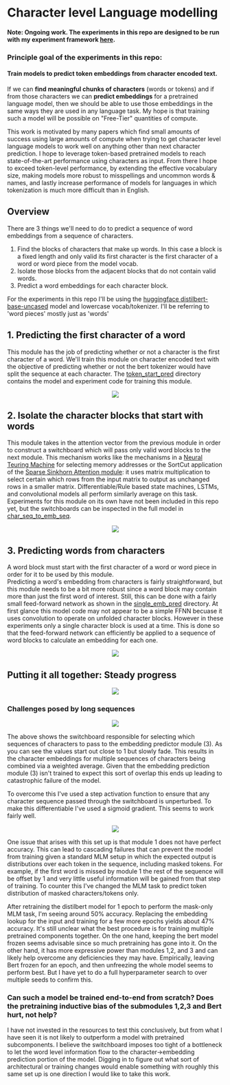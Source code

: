 # Character level Language modelling

#### Note: Ongoing work. The experiments in this repo are designed to be run with my experiment framework [here](https://github.com/jtuckerk/experiment_framework).

### Principle goal of the experiments in this repo:

#### Train models to predict token embeddings from character encoded text.<br>
If we can **find meaningful chunks of characters** (words or tokens) 
and if from those characters we can **predict embeddings** for a pretrained language model, 
then we should be able to use those embeddings in the same ways they are used in any language task. My hope is that training such a model will be possible on "Free-Tier" quantities of compute. 

This work is motivated by many papers which find small amounts of success using large amounts of compute when trying to get character level language models to work well on anything other than next character prediction. I hope to leverage token-based pretrained models to reach state-of-the-art performance using characters as input. From there I hope to exceed token-level performance, by extending the effective vocabulary size, making models more robust to misspellings and uncommon words & names, and lastly increase performance of models for languages in which tokenization is much more difficult than in English.

## Overview
There are 3 things we'll need to do to predict a sequence of word embeddings from a sequence of characters.

1. Find the blocks of characters that make up words. In this case a block is a fixed length and only valid its first character is the first character of a word or word piece from the model vocab.
2. Isolate those blocks from the adjacent blocks that do not contain valid words.
3. Predict a word embeddings for each character block.

For the experiments in this repo I'll be using the [huggingface distilbert-base-uncased](https://huggingface.co/transformers/model_doc/distilbert.html) model and lowercase vocab/tokenizer. I'll be referring to 'word pieces' mostly just as 'words'

## 1. Predicting the first character of a word
This module has the job of predicting whether or not a character is the first character of a word.
We'll train this module on character encoded text with the objective of predicting whether or not the bert tokenizer would have split the sequence at each character. The [token_start_pred](token_start_pred) directory contains the model and experiment code for training this module.
<p align="center">
  <img src="images/char_lm_word_attn_rotated.png">
</p>

## 2. Isolate the character blocks that start with words
This module takes in the attention vector from the previous module in order to construct a switchboard which will pass only valid word blocks to the next module. This mechanism works like the mechanisms in a [Neural Teuring Machine](https://arxiv.org/abs/1410.5401) for selecting memory addresses or the SortCut application of the [Sparse Sinkhorn Attention module](https://arxiv.org/abs/2002.11296): it uses matrix multiplication to select certain which rows from the input matrix to output as unchanged rows in a smaller matrix. Differentiable/Rule based state machines, LSTMs, and convolutional models all perform similarly average on this task. Experiments for this module on its own have not been included in this repo yet, but the switchboards can be inspected in the full model in [char_seq_to_emb_seq](char_seq_to_emb_seq).

<p align="center">
  <img src="images/char_lm_switchboard_rotated.png">
</p>

## 3. Predicting words from characters
A word block must start with the first character of a word or word piece in order for it to be used by this module.<br>
Predicting a word's embedding from characters is fairly straightforward, but this module needs to be a bit more robust since a word block may contain more than just the first word of interest. Still, this can be done with a fairly small feed-forward network as shown in the [single_emb_pred](single_emb_pred) directory. At first glance this model code may not appear to be a simple FFNN becuase it uses convolution to operate on unfolded character blocks. However in these experiments only a single character block is used at a time. This is done so that the feed-forward network can efficiently be applied to a sequence of word blocks to calculate an embedding for each one.<br>

<p align="center">
  <img src="images/char_lm_emb_pred_single.png">
</p>

## Putting it all together: Steady progress
<p align="center">
  <img src="images/char_lm_full_labeled.png">
</p>

### Challenges posed by long sequences
<p align="center">
  <img src="images/leaky_switchboard.png">
</p>
The above shows the switchboard responsible for selecting which sequences of characters to pass to the embedding predictor module (3). As you can see the values start out close to 1 but slowly fade. This results in the character embeddings for multiple sequences of characters being combined via a weighted average. Given that the embedding prediction module (3) isn't trained to expect this sort of overlap this ends up leading to catastrophic failure of the model.

To overcome this I've used a step activation function to ensure that any character sequence passed through the switchboard is unperturbed. To make this differentiable I've used a sigmoid gradient. This seems to work fairly well.
<p align="center">
  <img src="images/step_sigmoid_grad.png">
</p>

One issue that arises with this set up is that module 1 does not have perfect accuracy. This can lead to cascading failures that can prevent the model from training given a standard MLM setup in which the expected output is distributions over each token in the sequence, including masked tokens. For example, if the first word is missed by module 1 the rest of the sequence will be offset by 1 and very little useful information will be gained from that step of training. To counter this I've changed the MLM task to predict token distribution of masked characters/tokens only. 

After retraining the distilbert model for 1 epoch to perform the mask-only MLM task, I'm seeing around 50% accuracy. Replacing the embedding lookup for the input and training for a few more epochs yields about 47% accuracy. It's still unclear what the best procedure is for training multiple pretrained components together. On the one hand, keeping the bert model frozen seems advisable since so much pretraining has gone into it. On the other hand, it has more expressive power than modules 1,2, and 3 and can likely help overcome any deficiencies they may have. Empirically, leaving Bert frozen for an epoch, and then unfreezing the whole model seems to perform best. But I have yet to do a full hyperparameter search to over multiple seeds to confirm this.

### Can such a model be trained end-to-end from scratch? Does the pretraining inductive bias of the submodules 1,2,3 and Bert hurt, not help?
I have not invested in the resources to test this conclusively, but from what I have seen it is not likely to outperform a model with pretrained subcomponents. I believe the switchboard imposes too tight of a bottleneck to let the word level information flow to the character->embedding prediction portion of the model. Digging in to figure out what sort of architectural or training changes would enable something with roughly this same set up is one direction I would like to take this work.
